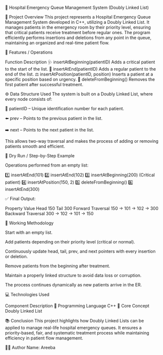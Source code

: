 🏥 Hospital Emergency Queue Management System (Doubly Linked List)

📘 Project Overview
This project represents a Hospital Emergency Queue Management System developed in C++, utilizing a Doubly Linked List.
It manages patients in the emergency room by their priority level, ensuring that critical patients receive treatment before regular ones.
The program efficiently performs insertions and deletions from any point in the queue, maintaining an organized and real-time patient flow.

🎯 Features / Operations

Function	Description
🩺 insertAtBeginning(patientID)	Adds a critical patient to the start of the list.
🚶 insertAtEnd(patientID)	Adds a regular patient to the end of the list.
⚖️ insertAtPosition(patientID, position)	Inserts a patient at a specific position based on urgency.
🏁 deleteFromBeginning()	Removes the first patient after successful treatment.

⚙️ Data Structure Used
The system is built on a Doubly Linked List, where every node consists of:

🔢 patientID – Unique identification number for each patient.

⬅️ prev – Points to the previous patient in the list.

➡️ next – Points to the next patient in the list.

This allows two-way traversal and makes the process of adding or removing patients smooth and efficient.

🧩 Dry Run / Step-by-Step Example

Operations performed from an empty list:

1️⃣ insertAtEnd(101)
2️⃣ insertAtEnd(102)
3️⃣ insertAtBeginning(200) (Critical patient)
4️⃣ insertAtPosition(150, 2)
5️⃣ deleteFromBeginning()
6️⃣ insertAtEnd(300)

✅ Final Output:

Property	Value
Head	150
Tail	300
Forward Traversal	150 → 101 → 102 → 300
Backward Traversal	300 → 102 → 101 → 150

🧠 Working Methodology

Start with an empty list.

Add patients depending on their priority level (critical or normal).

Continuously update head, tail, prev, and next pointers with every insertion or deletion.

Remove patients from the beginning after treatment.

Maintain a properly linked structure to avoid data loss or corruption.

The process continues dynamically as new patients arrive in the ER.

💻 Technologies Used

Component	Description
💬 Programming Language	C++
🧱 Core Concept	Doubly Linked List

📚 Conclusion
This project highlights how Doubly Linked Lists can be applied to manage real-life hospital emergency queues.
It ensures a priority-based, fair, and systematic treatment process while maintaining efficiency in patient flow management.

👩‍💻 Author
Name: Areeba
